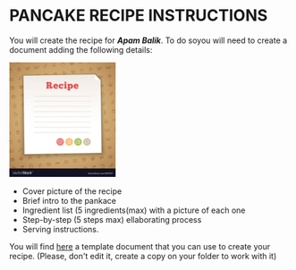 # PANCAKE RECIPE INSTRUCTIONS

You will create the recipe for _**Apam Balik**_. To do soyou will need to create a document adding the following details:

<img src="https://raw.githubusercontent.com/Lenardgeorge/musical-pancake/master/content/Carla-Karl/images/cover.jpeg" alt="Readme cover picture" style="zoom:20%;" />



* Cover picture of the recipe
* Brief intro to the pankace
* Ingredient list (5 ingredients(max) with a picture of each one
* Step-by-step (5 steps max) ellaborating process
* Serving instructions.

You will find  [here](https://github.com/Lenardgeorge/musical-pancake/blob/master/content/Jose-Lenard/MUSICAL_PANCAKE_RECIPE%20.md) a template document that you can use to create your recipe. (Please, don't edit it, create a copy on your folder to work with it)
